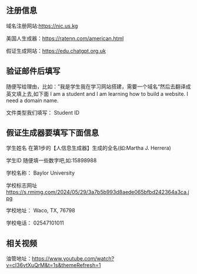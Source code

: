 ## 注册信息 
 域名注册网站:https://nic.us.kg
 
 美国人生成器：https://ratenn.com/american.html

 假证生成网站：https://edu.chatgpt.org.uk

## 验证邮件后填写
 随便写给理由，比如：”我是学生我在学习网站搭建，需要一个域名“然后去翻译成英文填上去,如下面
I am a student and I am learning how to build a website. I need a domain name.

文件类型我们填写：
Student ID
 ## 假证生成器要填写下面信息
 学生姓名
在第1步的【人信息生成器】生成的全名(如:Martha J. Herrera)

学生ID
随便填一些数字吧,如:15898988

学校名称：
Baylor University

学校标志网址
https://s.rmimg.com/2024/05/29/3a7b5b993d8aede065bfbd242364a3ca.jpg

学校地址：
Waco, TX, 76798

学校电话：
02547101011

## 相关视频
油管地址：https://www.youtube.com/watch?v=cI36vtXuQrM&t=1s&themeRefresh=1
